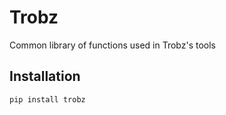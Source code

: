 # Trobz

Common library of functions used in Trobz's tools

## Installation

```shell
pip install trobz
```